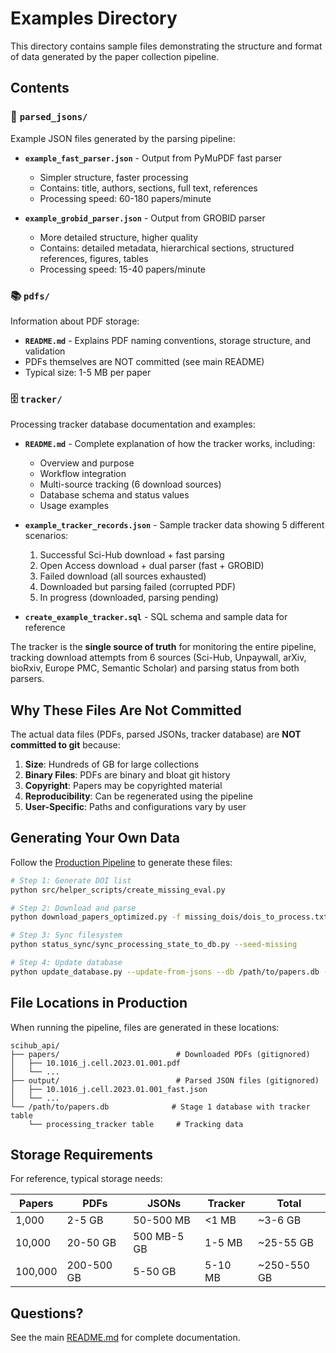 # Examples Directory

This directory contains sample files demonstrating the structure and format of data generated by the paper collection pipeline.

## Contents

### 📄 `parsed_jsons/`
Example JSON files generated by the parsing pipeline:

- **`example_fast_parser.json`** - Output from PyMuPDF fast parser
  - Simpler structure, faster processing
  - Contains: title, authors, sections, full text, references
  - Processing speed: 60-180 papers/minute

- **`example_grobid_parser.json`** - Output from GROBID parser
  - More detailed structure, higher quality
  - Contains: detailed metadata, hierarchical sections, structured references, figures, tables
  - Processing speed: 15-40 papers/minute

### 📚 `pdfs/`
Information about PDF storage:

- **`README.md`** - Explains PDF naming conventions, storage structure, and validation
- PDFs themselves are NOT committed (see main README)
- Typical size: 1-5 MB per paper

### 🗄️ `tracker/`
Processing tracker database documentation and examples:

- **`README.md`** - Complete explanation of how the tracker works, including:
  - Overview and purpose
  - Workflow integration
  - Multi-source tracking (6 download sources)
  - Database schema and status values
  - Usage examples
  
- **`example_tracker_records.json`** - Sample tracker data showing 5 different scenarios:
  1. Successful Sci-Hub download + fast parsing
  2. Open Access download + dual parser (fast + GROBID)
  3. Failed download (all sources exhausted)
  4. Downloaded but parsing failed (corrupted PDF)
  5. In progress (downloaded, parsing pending)

- **`create_example_tracker.sql`** - SQL schema and sample data for reference

The tracker is the **single source of truth** for monitoring the entire pipeline, tracking download attempts from 6 sources (Sci-Hub, Unpaywall, arXiv, bioRxiv, Europe PMC, Semantic Scholar) and parsing status from both parsers.

## Why These Files Are Not Committed

The actual data files (PDFs, parsed JSONs, tracker database) are **NOT committed to git** because:

1. **Size**: Hundreds of GB for large collections
2. **Binary Files**: PDFs are binary and bloat git history
3. **Copyright**: Papers may be copyrighted material
4. **Reproducibility**: Can be regenerated using the pipeline
5. **User-Specific**: Paths and configurations vary by user

## Generating Your Own Data

Follow the [Production Pipeline](../README.md#production-pipeline-recommended-workflow) to generate these files:

```bash
# Step 1: Generate DOI list
python src/helper_scripts/create_missing_eval.py

# Step 2: Download and parse
python download_papers_optimized.py -f missing_dois/dois_to_process.txt --parser fast -w 4

# Step 3: Sync filesystem
python status_sync/sync_processing_state_to_db.py --seed-missing

# Step 4: Update database
python update_database.py --update-from-jsons --db /path/to/papers.db --output-dir ./output
```

## File Locations in Production

When running the pipeline, files are generated in these locations:

```
scihub_api/
├── papers/                          # Downloaded PDFs (gitignored)
│   ├── 10.1016_j.cell.2023.01.001.pdf
│   └── ...
├── output/                          # Parsed JSON files (gitignored)
│   ├── 10.1016_j.cell.2023.01.001_fast.json
│   └── ...
└── /path/to/papers.db              # Stage 1 database with tracker table
    └── processing_tracker table     # Tracking data
```

## Storage Requirements

For reference, typical storage needs:

| Papers | PDFs | JSONs | Tracker | Total |
|--------|------|-------|---------|-------|
| 1,000 | 2-5 GB | 50-500 MB | <1 MB | ~3-6 GB |
| 10,000 | 20-50 GB | 500 MB-5 GB | 1-5 MB | ~25-55 GB |
| 100,000 | 200-500 GB | 5-50 GB | 5-10 MB | ~250-550 GB |

## Questions?

See the main [README.md](../README.md) for complete documentation.
